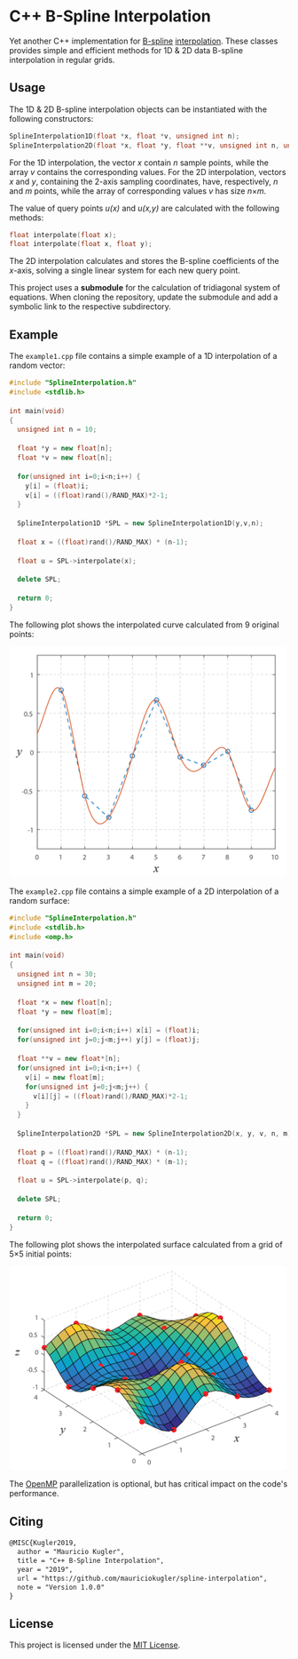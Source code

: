 # C++ B-Spline Interpolation

Yet another C++ implementation for [B-spline](https://en.wikipedia.org/wiki/B-spline) [interpolation](https://en.wikipedia.org/wiki/Spline_interpolation). These classes provides simple and efficient methods for 1D & 2D data B-spline interpolation in regular grids.

## Usage

The 1D & 2D B-spline interpolation objects can be instantiated with the following constructors:

```C++
SplineInterpolation1D(float *x, float *v, unsigned int n);
SplineInterpolation2D(float *x, float *y, float **v, unsigned int n, unsigned int m);
```

For the 1D interpolation, the vector *x* contain *n* sample points, while the array *v* contains the corresponding values. For the 2D interpolation, vectors *x* and *y*, containing the 2-axis sampling coordinates, have, respectively, *n* and *m* points, while the array of corresponding values *v* has size *n*&#215;*m*.

The value of query points *u(x)* and *u(x,y)* are calculated with the following methods:   

```C++
float interpolate(float x);
float interpolate(float x, float y);
```

The 2D interpolation calculates and stores the B-spline coefficients of the *x*-axis, solving a single linear system for each new query point.

This project uses a **submodule** for the calculation of tridiagonal system of equations. When cloning the repository, update the submodule and add a symbolic link to the respective subdirectory.

## Example

The `example1.cpp` file contains a simple example of a 1D interpolation of a random vector:

```C++
#include "SplineInterpolation.h"
#include <stdlib.h>

int main(void)
{
  unsigned int n = 10;

  float *y = new float[n];
  float *v = new float[n];

  for(unsigned int i=0;i<n;i++) {
    y[i] = (float)i;
    v[i] = ((float)rand()/RAND_MAX)*2-1;
  }

  SplineInterpolation1D *SPL = new SplineInterpolation1D(y,v,n);

  float x = ((float)rand()/RAND_MAX) * (n-1);

  float u = SPL->interpolate(x);

  delete SPL;

  return 0;
}
```

The following plot shows the interpolated curve calculated from 9 original points:

<img src="bspline1d.png" alt="drawing" width="500"/>

The `example2.cpp` file contains a simple example of a 2D interpolation of a random surface:

```C++
#include "SplineInterpolation.h"
#include <stdlib.h>
#include <omp.h>

int main(void)
{
  unsigned int n = 30;
  unsigned int m = 20;

  float *x = new float[n];
  float *y = new float[m];

  for(unsigned int i=0;i<n;i++) x[i] = (float)i;
  for(unsigned int j=0;j<m;j++) y[j] = (float)j;

  float **v = new float*[n];
  for(unsigned int i=0;i<n;i++) {
    v[i] = new float[m];
    for(unsigned int j=0;j<m;j++) {
      v[i][j] = ((float)rand()/RAND_MAX)*2-1;
    }
  }

  SplineInterpolation2D *SPL = new SplineInterpolation2D(x, y, v, n, m);

  float p = ((float)rand()/RAND_MAX) * (n-1);
  float q = ((float)rand()/RAND_MAX) * (m-1);

  float u = SPL->interpolate(p, q);

  delete SPL;

  return 0;
}
```

The following plot shows the interpolated surface calculated from a grid of 5&#215;5 initial points:

<img src="bspline2d.png" alt="drawing" width="500"/>

The [OpenMP](https://en.wikipedia.org/wiki/OpenMP) parallelization is optional, but has critical impact on the code's performance. 

## Citing

```TeX
@MISC{Kugler2019,
  author = "Mauricio Kugler",
  title = "C++ B-Spline Interpolation",
  year = "2019",
  url = "https://github.com/mauriciokugler/spline-interpolation",
  note = "Version 1.0.0"
}
```

## License

This project is licensed under the [MIT License](LICENSE).